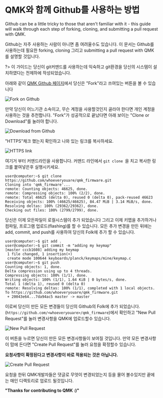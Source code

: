 # QMK와 함께 Github를 사용하는 방법

Github can be a little tricky to those that aren't familiar with it - this guide will walk through each step of forking, cloning, and submitting a pull request with QMK.

Github는 자주 사용하는 사람이 아니면 좀 여려울수도 있습니다. 이 문서는 Github를 사용하는데 필요한 forking, cloning 그리고 submitting a pull request with QMK를 설명할 것입니다. 

?> 이 가이드는 당신이 git커맨드를 사용하는데 익숙하고 git환경을 당신의 시스템이 설치하였다는 전제하에 작성되었습니다.

아래와 같이 [QMK Github 페이지](https://github.com/qmk/qmk_firmware)에서 당신은 "Fork"라고 쓰여있는 버튼을 볼 수 있습니다

![Fork on Github](http://i.imgur.com/8Toomz4.jpg)

만약 당신이 어느기관 소속이고, 무슨 계정을 사용할것인지 골라야 한다면 개인 계정을 사용하는 것을 추천합니다.
"Fork"가 성공적으로 끝났다면 아래 보이는 "Clone or Download"를 눌러야 합니다.

![Download from Github](http://i.imgur.com/N1NYcSz.jpg)

"HTTPS"채크 했는지 확인하고 나와 있는 링크를 복사하세요.

![HTTPS link](http://i.imgur.com/eGO0ohO.jpg)

여기거 부터 커맨드라인을 사용합니다. 커맨드 라인에서 `git clone `을 치고 복사한 링크를 붙여넣은후 실행시키세요.

```
user@computer:~$ git clone https://github.com/whoeveryouare/qmk_firmware.git
Cloning into 'qmk_firmware'...
remote: Counting objects: 46625, done.
remote: Compressing objects: 100% (2/2), done.
remote: Total 46625 (delta 0), reused 0 (delta 0), pack-reused 46623
Receiving objects: 100% (46625/46625), 84.47 MiB | 3.14 MiB/s, done.
Resolving deltas: 100% (29362/29362), done.
Checking out files: 100% (2799/2799), done.
```

당신은 이제 모든파일이 로컬시스템이 추가 되었습니다 그리고 이제 키맵을 추가하거나 컴파일, 프로그램 업로드(flashing)를 할 수 있습니다. 
모든 추가 변경을 만든 뒤에는 add, commit, and push를 사용하여 당신의 Folk에 추가 할 수 있습니다.

```
user@computer:~$ git add .
user@computer:~$ git commit -m "adding my keymap"
[master cccb1608] adding my keymap
 1 file changed, 1 insertion(+)
 create mode 100644 keyboards/planck/keymaps/mine/keymap.c
user@computer:~$ git push
Counting objects: 1, done.
Delta compression using up to 4 threads.
Compressing objects: 100% (1/1), done.
Writing objects: 100% (1/1), 1.64 KiB | 0 bytes/s, done.
Total 1 (delta 1), reused 0 (delta 0)
remote: Resolving deltas: 100% (1/1), completed with 1 local objects.
To https://github.com/whoeveryouare/qmk_firmware.git
 + 20043e64...7da94ac5 master -> master
```

이로써 당신이 만든 모든 변경들이 당신의 Github의 Folk에 추가 되었습니다. (`https://github.com/<whoeveryouare>/qmk_firmware`)에서 확인하고 "New Pull Request"를 눌러 변경사항을 QMK에 업로드할수 있습니다.

![New Pull Request](http://i.imgur.com/DxMHpJ8.jpg)

이 버튼을 누르면 당신이 만든 모든 변경사항들이 보여질 것입니다. 만약 모든 변경사항이 맘에 든다면 "Create Pull Request"를 눌러 요청을 확정할수 있습니다.

**요청사항이 확정된다고 변경사항이 바로 적용되는 것은 아닙니다.**

![Create Pull Request](http://i.imgur.com/Ojydlaj.jpg)

요청을 한뒤 QMK개발자들은 댓글로 무엇이 변경되었는지 등을 물어 볼수있지만 끝에는 매인 디랙토리로 업로드 될것입니다.

**"Thanks for contributing to QMK :)"**

